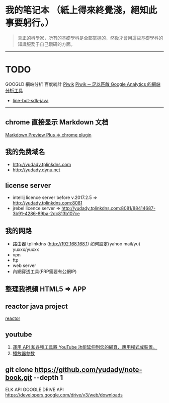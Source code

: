 # 我的笔记本 （紙上得來終覺淺，絕知此事要躬行。）

> 真正的科學家，所有的基礎學科是全部掌握的，然後才會用這些基礎學科的知識服務于自己鑽研的方面。

---

# TODO

GOOGLD 網站分析 百度統計
[Piwik](https://matomo.org/)
[Piwik ─ 足以匹敵 Google Analytics 的網站分析工具](https://blog.dcplus.com.tw/market/piwik)



- [line-bot-sdk-java](https://github.com/line/line-bot-sdk-java/blob/master/README.md)









---

## chrome 直接显示 Markdown 文档
[Markdown Preview Plus => chrome plugin](https://chrome.google.com/webstore/detail/markdown-preview-plus/febilkbfcbhebfnokafefeacimjdckgl)



## 我的免费域名
- http://yudady.tplinkdns.com
- http://yudady.dynu.net



## license server
- intellij licence server before v.2017.2.5  => http://yudady.tplinkdns.com:8081
- jrebel licence server => http://yudady.tplinkdns.com:8081/88414687-3b91-4286-89ba-2dc813b107ce


## 我的网路 
- 路由器 tplinkdns (http://192.168.168.1) 如何設定(yahoo mail/yu) yuxxx/yuxxx
- vpn
- ftp 
- web server
- 內網穿透工具(FRP需要有公網IP)



## 整理我視頻   HTML5 => APP

## reactor java project
[reactor](https://github.com/reactor/reactor)

## youtube
1. [運用 API 和各種工具將 YouTube 功能延伸到您的網頁、應用程式或裝置。](https://www.youtube.com/yt/dev/zh-TW/api-resources.html)
2. [播放器参数](https://developers.google.com/youtube/player_parameters?hl=zh-cn)


## git clone https://github.com/yudady/note-book.git --depth 1


ELK API
GOOGLE DRIVE API
https://developers.google.com/drive/v3/web/downloads





